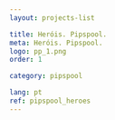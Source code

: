```yaml
---
layout: projects-list

title: Heróis. Pipspool.
meta: Heróis. Pipspool.
logo: pp_1.png
order: 1

category: pipspool

lang: pt
ref: pipspool_heroes
---
```


